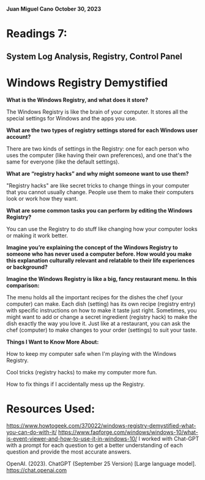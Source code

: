 **Juan Miguel Cano**
**October 30, 2023**

# Readings 7:

## System Log Analysis, Registry, Control Panel

# Windows Registry Demystified

**What is the Windows Registry, and what does it store?**

The Windows Registry is like the brain of your computer. It stores all the special settings for Windows and the apps you use.

**What are the two types of registry settings stored for each Windows user account?**

There are two kinds of settings in the Registry: one for each person who uses the computer (like having their own preferences), and one that's the same for everyone (like the default settings).

**What are “registry hacks” and why might someone want to use them?**

"Registry hacks" are like secret tricks to change things in your computer that you cannot usually change. People use them to make their computers look or work how they want.

**What are some common tasks you can perform by editing the Windows Registry?**

You can use the Registry to do stuff like changing how your computer looks or making it work better.

**Imagine you’re explaining the concept of the Windows Registry to someone who has never used a computer before. How would you make this explanation culturally relevant and relatable to their life experiences or background?**

**Imagine the Windows Registry is like a big, fancy restaurant menu. In this comparison:**

The menu holds all the important recipes for the dishes the chef (your computer) can make.
Each dish (setting) has its own recipe (registry entry) with specific instructions on how to make it taste just right.
Sometimes, you might want to add or change a secret ingredient (registry hack) to make the dish exactly the way you love it. Just like at a restaurant, you can ask the chef (computer) to make changes to your order (settings) to suit your taste.

**Things I Want to Know More About:**

How to keep my computer safe when I'm playing with the Windows Registry.

Cool tricks (registry hacks) to make my computer more fun.

How to fix things if I accidentally mess up the Registry.


# Resources Used: 
https://www.howtogeek.com/370022/windows-registry-demystified-what-you-can-do-with-it/
https://www.faqforge.com/windows/windows-10/what-is-event-viewer-and-how-to-use-it-in-windows-10/
I worked with Chat-GPT with a prompt for each question to get a better understanding of each question and provide the most accurate answers.

OpenAI. (2023). ChatGPT (September 25 Version) [Large language model]. https://chat.openai.com